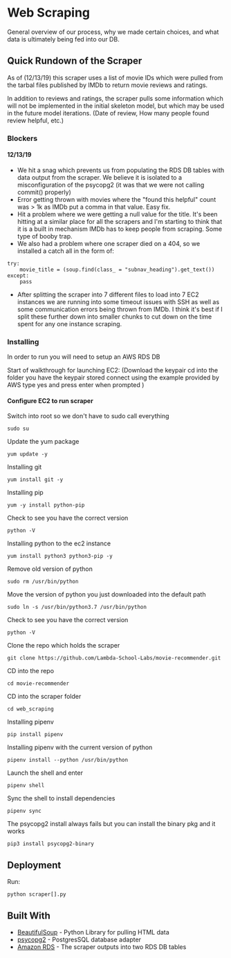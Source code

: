 # Web Scraping

General overview of our process, why we made certain choices, and what data is ultimately being fed into our DB.


## Quick Rundown of the Scraper

As of (12/13/19) this scraper uses a list of movie IDs which were pulled from the tarbal files published by IMDb to return movie reviews and ratings.

In addition to reviews and ratings, the scraper pulls some information which will not be implemented in the initial skeleton model, but which may be used in the future model iterations.
(Date of review, How many people found review helpful, etc.)

### Blockers

#### 12/13/19
- We hit a snag which prevents us from populating the RDS DB tables with data output from the scraper. We believe it is isolated to a misconfiguration of the psycopg2 (it was that we were not calling commit() properly)
- Error getting thrown with movies where the "found this helpful" count was > 1k as IMDb put a comma in that value. Easy fix.
- Hit a problem where we were getting a null value for the title. It's been hitting at a similar
place for all the scrapers and I'm starting to think that it is a built in mechanism IMDb has
to keep people from scraping. Some type of booby trap.
- We also had a problem where one scraper died on a 404, so we installed a catch all in the form of:
```
try:
    movie_title = (soup.find(class_ = "subnav_heading").get_text())
except:
    pass
```
- After splitting the scraper into 7 different files to load into 7 EC2 instances we are running into some timeout issues with SSH as well as some communication errors being thrown from IMDb. I think it's best if I split these further down into smaller chunks to cut down on the time spent for any one instance scraping.  




### Installing

In order to run you will need to setup an AWS RDS DB

Start of walkthrough for launching EC2:
(Download the keypair
cd into the folder you have the keypair stored
connect using the example provided by AWS
type yes and press enter when prompted )

#### Configure EC2 to run scraper

Switch into root so we don't have to sudo call everything
```
sudo su
```

Update the yum package
```
yum update -y
```

Installing git
```
yum install git -y
```

Installing pip
```
yum -y install python-pip
```

Check to see you have the correct version
```
python -V
```

Installing python to the ec2 instance
```
yum install python3 python3-pip -y
```

Remove old version of python
```
sudo rm /usr/bin/python
```

Move the version of python you just downloaded into the default path
```
sudo ln -s /usr/bin/python3.7 /usr/bin/python
```

Check to see you have the correct version
```
python -V
```

Clone the repo which holds the scraper
```
git clone https://github.com/Lambda-School-Labs/movie-recommender.git
```

CD into the repo
```
cd movie-recommender
```

CD into the scraper folder

```
cd web_scraping
```

Installing pipenv
```
pip install pipenv
```

Installing pipenv with the current version of python
```
pipenv install --python /usr/bin/python
```

Launch the shell and enter
```
pipenv shell
```

Sync the shell to install dependencies
```
pipenv sync
```


The psycopg2 install always fails but you can install the binary pkg and it works
```
pip3 install psycopg2-binary
```

## Deployment

Run:
```
python scraper[].py
```

## Built With

* [BeautifulSoup](https://www.crummy.com/software/BeautifulSoup/bs4/doc/) - Python Library for pulling HTML data
* [psycopg2](https://pypi.org/project/psycopg2/) - PostgresSQL database adapter
* [Amazon RDS](https://aws.amazon.com/rds/?nc2=h_ql_prod_fs_rds) - The scraper outputs into two RDS DB tables
